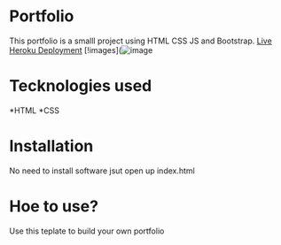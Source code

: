# Portfolio
This portfolio is a smalll project using HTML CSS JS and Bootstrap. 
[Live Heroku Deployment](https://portfolio-moeto.herokuapp.com/)
[!images](![image](https://user-images.githubusercontent.com/59639763/115832621-b828d000-a430-11eb-9c28-90aa0d3a8b84.png)


# Tecknologies used 

 *HTML
 *CSS
 
# Installation
 No need to install software jsut open up index.html
 
# Hoe to use?
 Use this teplate to build your own portfolio
